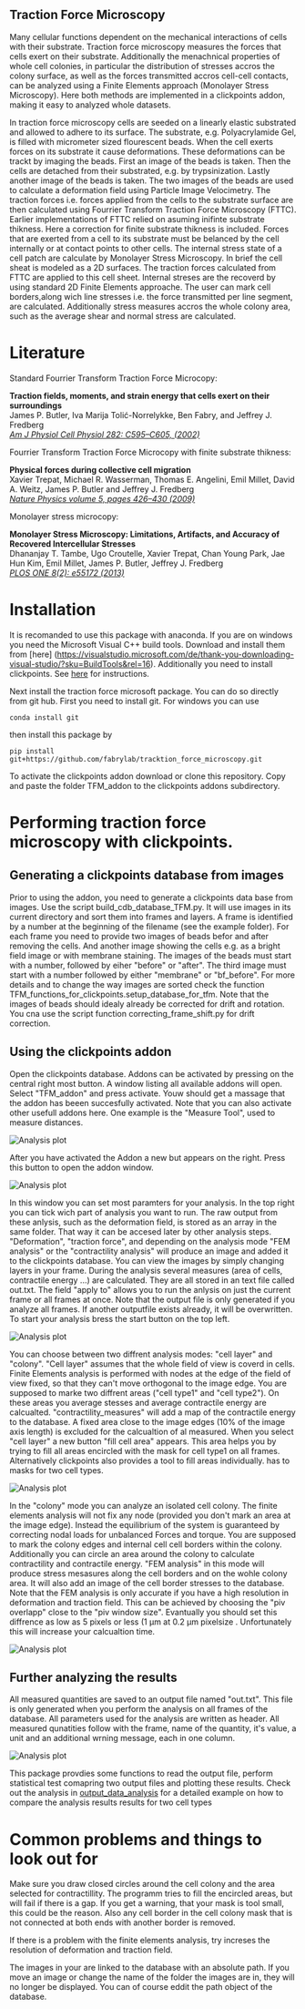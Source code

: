 ## Traction Force Microscopy
Many cellular functions dependent on the mechanical interactions of cells with their substrate. Traction force microscopy measures the forces that cells exert on their substrate. Additionally the menachnical properties of whole cell colonies, in particular the distribution of stresses accros the colony surface, as well as the forces transmitted accros cell-cell contacts, can be analyzed using a Finite Elements approach (Monolayer Stress Microscopy). Here both methods are implemented in a clickpoints addon, making it easy to
analyzed whole datasets.

In traction force microscopy cells are seeded on a linearly elastic substrated and allowed to adhere to its surface. The substrate, e.g. Polyacrylamide Gel, is filled with micrometer sized flourescent beads. When the cell exerts forces on its substrate it cause deformations. These deformations can be trackt by imaging the beads. First an image of the beads is taken. Then the cells are detached from their substrated, e.g. by trypsinization. Lastly another image of the beads is taken. The two images of the beads are used to calculate a deformation field using Particle Image Velocimetry. The traction forces i.e. forces applied from the cells to the substrate surface are then calculated using Fourrier Transform Traction Force Microscopy (FTTC). Earlier implementations of FTTC relied on asuming inifinte substrate thikness. Here a correction for finite substrate thikness is included.
Forces that are exerted from a cell to its substrate must be belanced by the cell internally or at contact points to other cells. The internal stress state of a cell patch are calculate by Monolayer Stress Microscopy. In brief the cell sheat is modeled as a 2D surfaces. The traction forces calculated from FTTC are applied to this cell sheet. Internal streses are the recoverd by using standard 2D Finite Elements approache. The user can mark cell borders,along wich line stresses i.e. the force transmitted per line segment, are calculated. Additionally stress measures accros the whole colony area, such as the average shear and normal stress are calculated. 


# Literature

Standard Fourrier Transform Traction Force Microcopy:

**Traction fields, moments, and strain energy that cells exert on their surroundings**<br>
James P. Butler, Iva Marija Tolić-Norrelykke, Ben Fabry, and Jeffrey J. Fredberg<br>
[*Am J Physiol Cell Physiol 282: C595–C605, (2002)*](https://www.physiology.org/doi/pdf/10.1152/ajpcell.00270.2001)


Fourrier Transform Traction Force Microcopy with finite substrate thikness:

**Physical forces during collective cell migration**<br>
Xavier Trepat, Michael R. Wasserman, Thomas E. Angelini, Emil Millet, David A. Weitz,
James P. Butler and Jeffrey J. Fredberg<br>
[*Nature Physics volume 5, pages 426–430 (2009)*](https://www.nature.com/articles/nphys1269)

Monolayer stress microcopy:

**Monolayer Stress Microscopy: Limitations, Artifacts, and Accuracy of Recovered Intercellular Stresses**<br>
Dhananjay T. Tambe, Ugo Croutelle, Xavier Trepat, Chan Young Park, Jae Hun Kim, Emil Millet,
James P. Butler, Jeffrey J. Fredberg<br>
[*PLOS ONE 8(2): e55172 (2013)*](https://journals.plos.org/plosone/article?id=10.1371/journal.pone.0055172)


# Installation

It is recomanded to use this package with anaconda. 
If you are on windows you need the Microsoft Visual C++ build tools. Download and install them from [here] (https://visualstudio.microsoft.com/de/thank-you-downloading-visual-studio/?sku=BuildTools&rel=16).
Additionally you need to install clickpoints. See [here](https://clickpoints.readthedocs.io/en/latest/installation.html#windows-installer) for instructions.

Next install the traction force microsoft package. You can do so directly from git hub. First you need to install git.
For windows you can use
```
conda install git
```
then install this package by
```
pip install git+https://github.com/fabrylab/tracktion_force_microscopy.git
```

To activate the clickpoints addon download or clone this repository. Copy and paste the folder TFM_addon to the clickpoints addons subdirectory.

# Performing traction force microscopy with clickpoints. 

## Generating a clickpoints database from images

Prior to using the addon, you need to generate a clickpoints data base from images. Use the script build_cdb_database_TFM.py. It will use images in its current directory and sort them into frames and layers. A frame is identified by a number at the beginning of the filename (see the example folder). For each frame you need to provide two images of beads befor and after removing the cells. And another image showing the cells e.g. as a bright field image or with membrane staining. The images of the beads must start with a number, followed by eiher "before" or "after". The third image must start with a number followed by either "membrane" or "bf_before". For more details and to change the way images are sorted check the function TFM_functions_for_clickpoints.setup_database_for_tfm.
Note that the images of beads should idealy already be corrected for drift and rotation. You cna use the script function correcting_frame_shift.py for drift correction.


## Using the clickpoints addon

Open the clickpoints database. Addons can be activated by pressing on the central right most button. A window listing all available addons will open. Select "TFM_addon" and press activate. Youw should get a massage that the addon has beeen succesfully activated. Note that you can also activate other usefull addons here. One example is the "Measure Tool", used to measure distances.

![Analysis plot](images/opening_addon.png?raw=true "Optional Title")

After you have activated the Addon a new but appears on the right. Press this button to open the addon window.

![Analysis plot](images/opening_addon2.png?raw=true "Optional Title")

In this window you can set most paramters for your analysis. In the top right you can tick wich part of analysis you want to run. The raw output from these anlysis, such as the deformation field, is stored as an array in the same folder. That way it can be accesed later by other analysis steps. "Deformation", "traction force", and depending on the analysis mode "FEM analysis" or the "contractility analysis" will produce an image and added it to the clickpoints database. You can view the images by simply 
changing layers in your frame. During the analysis several measures (area of cells, contractile energy ...) are calculated. They are all stored in an text file called out.txt.
The field "apply to" allows you to run the anlysis on just the current frame or all frames at once. Note that the output file is only generated if you analyze all frames. If another outputfile exists already, it will be overwritten.
To start your analysis bress the start button on the top left.

![Analysis plot](images/main_window.png?raw=true "Optional Title")



You can choose between two diffrent analysis modes: "cell layer" and "colony". "Cell layer" assumes that the whole field of view is coverd in cells. Finite Elements analysis is performed with nodes at the edge of the field of view fixed, so that they can't move orthogonal to the image edge. You are supposed to marke two diffrent areas ("cell type1" and "cell type2"). On these areas you average stesses and average contractile energy are calcualted. "contractility_measures" will add a map of the contractile energy to the database.
A fixed area close to the image edges (10% of the image axis length) is excluded for the calcualtion of al measured. When you select "cell layer" a new button "fill cell area"
appears. This area helps you by trying to fill all areas encircled with the mask for cell type1 on all frames. Alternatively clickpoints also provides a tool to fill areas individually.
has to masks for two cell types.  

![Analysis plot](images/mode1.png?raw=true "Optional Title")


In the "colony" mode you can analyze an isolated cell colony. The finite elements analysis will not fix any node (provided you don't mark an area at the image edge). Instead the equilibrium of the system is guaranteed by correcting nodal loads for unbalanced Forces and torque. You are supposed to mark the colony edges and internal cell cell borders within the colony. 
Additionally you can circle an area around the colony to calculate contractility and contractile energy. "FEM analysis" in this mode will produce stress mesasures along the cell borders and on the wohle colony area. It will also add an image of the cell border stresses to the database. Note that the FEM analysis is only accurate if you have a high resolution in deformation and traction field. This can be achieved by choosing the "piv overlapp" close to the "piv window size". Evantually you should set this diffrence as low as 5 pixels or less (1 µm at 0.2 µm pixelsize . Unfortunately this will increase your calcualtion time. 

![Analysis plot](images/mode2.png?raw=true "Optional Title")



##  Further analyzing the results

All measured quantities are saved to an output file named "out.txt". This file is only generated when you perform the analysis
on all frames of the database. All parameters used for the analysis are written as header. All measured qunatities follow with 
the frame, name of the quantity, it's value, a unit and an additional wrning message, each in one column.

![Analysis plot](images/output_file.png?raw=true "Optional Title")

This package provdies some functions to read the output file, perform statistical test comapring two output files and plotting these results.
Check out the analysis in [output_data_analysis](/analysis_and_testing/output_data_analysis.py) for a detailed example on how to
compare the analysis results results for two cell types 




# Common problems and things to look out for

Make sure you draw closed circles around the cell colony and the area selected for contractillity. The programm tries to fill the encircled areas, but will fail if there is a gap. If you get a warning, that your mask is tool small, this could be the reason.
Also any cell border in the cell colony mask that is not connected at both ends with another border is removed.

If there is a problem with the finite elements analysis, try increses the resolution of deformation and traction field. 

The images in your are linked to the database with an absolute path. If you move an image or change the name of the 
folder the images are in, they will no longer be displayed. You can of course eddit the path object of the database.










